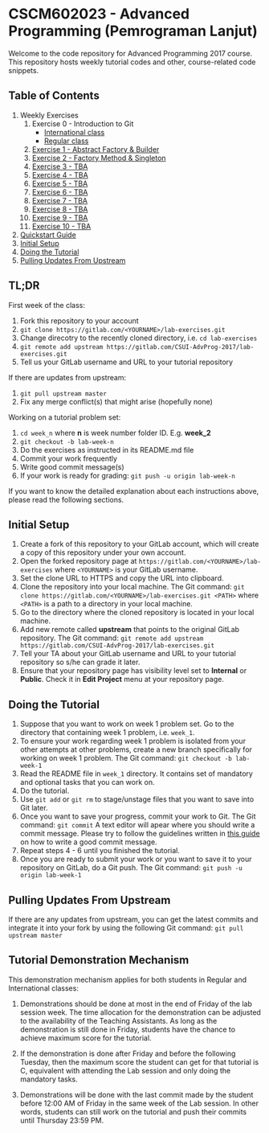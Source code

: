 # CSCM602023 - Advanced Programming (Pemrograman Lanjut)

Welcome to the code repository for Advanced Programming 2017 course.
This repository hosts weekly tutorial codes and other, course-related
code snippets.

## Table of Contents

1. Weekly Exercises
    1. Exercise 0 - Introduction to Git
        - [International class](week_0_ki/README.md)
        - [Regular class](week_0_reg/README.md)
    2. [Exercise 1 - Abstract Factory & Builder](week_1/README.md)
    3. [Exercise 2 - Factory Method & Singleton](week_2/README.md)
    4. [Exercise 3 - TBA](/#)
    5. [Exercise 4 - TBA](/#)
    6. [Exercise 5 - TBA](/#)
    7. [Exercise 6 - TBA](/#)
    8. [Exercise 7 - TBA](/#)
    9. [Exercise 8 - TBA](/#)
    10. [Exercise 9 - TBA](/#)
    10. [Exercise 10 - TBA](/#)
2. [Quickstart Guide](/#tldr)
3. [Initial Setup](/#initial-setup)
4. [Doing the Tutorial](/#doing-the-tutorial)
5. [Pulling Updates From Upstream](/#pulling-updates-from-upstream)

## TL;DR

First week of the class:

1. Fork this repository to your account
2. `git clone https://gitlab.com/<YOURNAME>/lab-exercises.git`
3. Change direcotry to the recently cloned directory, i.e. `cd lab-exercises`
4. `git remote add upstream https://gitlab.com/CSUI-AdvProg-2017/lab-exercises.git`
5. Tell us your GitLab username and URL to your tutorial repository

If there are updates from upstream:

1. `git pull upstream master`
2. Fix any merge conflict(s) that might arise (hopefully none)

Working on a tutorial problem set:

1. `cd week_n` where **n** is week number folder ID. E.g. **week_2**
2. `git checkout -b lab-week-n`
3. Do the exercises as instructed in its README.md file
4. Commit your work frequently
5. Write good commit message(s)
6. If your work is ready for grading: `git push -u origin lab-week-n`

If you want to know the detailed explanation about each instructions above,
please read the following sections.

## Initial Setup

1. Create a fork of this repository to your GitLab account, which
will create a copy of this repository under your own account.
2. Open the forked repository page at
`https://gitlab.com/<YOURNAME>/lab-exercises` where `<YOURNAME>`
is your GitLab username.
3. Set the clone URL to HTTPS and copy the URL into clipboard.
4. Clone the repository into your local machine. The Git command:
`git clone https://gitlab.com/<YOURNAME>/lab-exercises.git <PATH>`
where `<PATH>` is a path to a directory in your local machine.
5. Go to the directory where the cloned repository is located in your
local machine.
6. Add new remote called **upstream** that points to the original
GitLab repository. The Git command: `git remote add upstream https://gitlab.com/CSUI-AdvProg-2017/lab-exercises.git`
7. Tell your TA about your GitLab username and URL to your tutorial
repository so s/he can grade it later.
8. Ensure that your repository page has visibility level set to
**Internal** or **Public**. Check it in **Edit Project** menu at
your repository page.

## Doing the Tutorial

1. Suppose that you want to work on week 1 problem set. Go to the
directory that containing week 1 problem, i.e. `week_1`.
2. To ensure your work regarding week 1 problem is isolated from
your other attempts at other problems, create a new branch
specifically for working on week 1 problem. The Git command:
`git checkout -b lab-week-1`
3. Read the README file in `week_1` directory. It contains set of
mandatory and optional tasks that you can work on.
4. Do the tutorial.
5. Use `git add` or `git rm` to stage/unstage files that you want to
save into Git later.
6. Once you want to save your progress, commit your work to Git. The
Git command: `git commit` A text editor will apear where you should
write a commit message. Please try to follow the guidelines written
in [this guide](http://chris.beams.io/posts/git-commit/) on how to
write a good commit message.
7. Repeat steps 4 - 6 until you finished the tutorial.
8. Once you are ready to submit your work or you want to save it to
your repository on GitLab, do a Git push. The Git command: 
`git push -u origin lab-week-1`

## Pulling Updates From Upstream

If there are any updates from upstream, you can get the latest commits
and integrate it into your fork by using the following Git command:
`git pull upstream master`

## Tutorial Demonstration Mechanism

This demonstration mechanism applies for both students in Regular and
International classes:

1. Demonstrations should be done at most in the end of Friday of the
lab session week. The time allocation for the demonstration can be
adjusted to the availability of the Teaching Assistants. As long as
the demonstration is still done in Friday, students have the chance
to achieve maximum score for the tutorial.

2. If the demonstration is done after Friday and before the following
Tuesday, then the maximum score the student can get for that tutorial
is C, equivalent with attending the Lab session and only doing the
mandatory tasks.

3. Demonstrations will be done with the last commit made by the
student before 12:00 AM of Friday in the same week of the Lab session.
In other words, students can still work on the tutorial and push their
commits until Thursday 23:59 PM.


